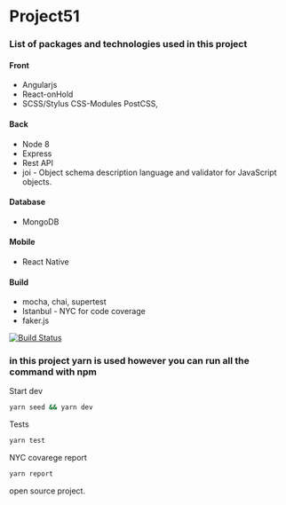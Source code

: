 # Project51

### List of packages and technologies used in this project

#### Front
- Angularjs
- React-onHold
- SCSS/Stylus CSS-Modules PostCSS, 

#### Back
- Node 8
- Express
- Rest API
- joi - Object schema description language and validator for JavaScript objects.

#### Database
- MongoDB

#### Mobile
- React Native

#### Build
- mocha, chai, supertest
- Istanbul - NYC for code coverage
- faker.js


[![Build Status](https://travis-ci.org/Alaev/project51.svg?branch=master)](https://travis-ci.org/Alaev/project51)

### in this project yarn is used however you can run all the command with npm

Start dev
```bash
yarn seed && yarn dev
```

Tests
```bash
yarn test
```

NYC covarege report
```bash
yarn report
```


open source project.
